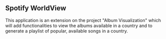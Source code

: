 Spotify WorldView
-----------------------------------
This application is an extension on the project "Album Visualization" which will add functionalities to view the albums available in a country and to generate a playlist of popular, available songs in a country.
